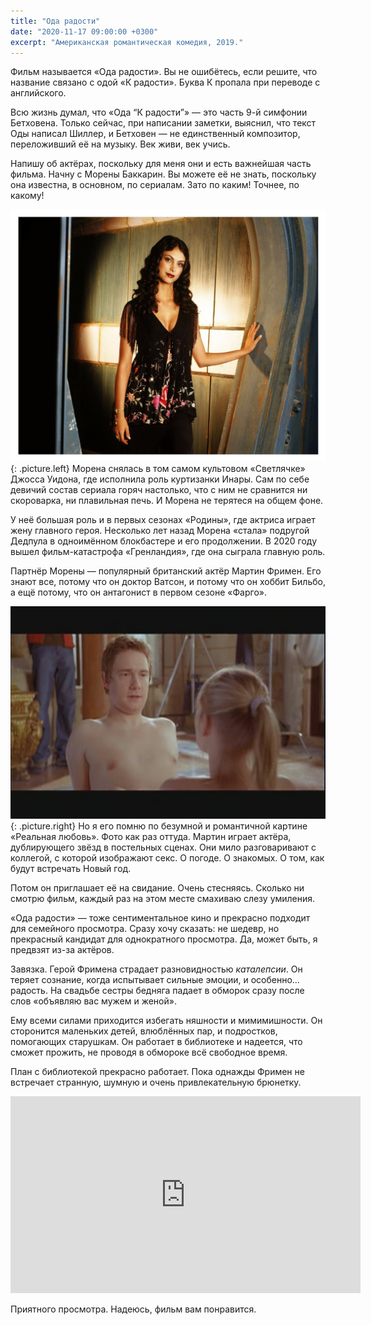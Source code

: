 ```yaml
---
title: "Ода радости"
date: "2020-11-17 09:00:00 +0300"
excerpt: "Американская романтическая комедия, 2019."
---
```


Фильм называется «Ода радости». Вы не ошибётесь, если решите, что название связано с одой «К радости». Буква К пропала при переводе с английского.

Всю жизнь думал, что «Ода “К радости”» — это часть 9-й симфонии Бетховена. Только сейчас, при написании заметки, выяснил, что текст Оды написал Шиллер, и Бетховен — не единственный композитор, переложивший её на музыку. Век живи, век учись.

Напишу об актёрах, поскольку для меня они и есть важнейшая часть фильма. Начну с Морены Баккарин. Вы можете её не знать, поскольку она известна, в основном, по сериалам. Зато по каким! Точнее, по какому!

![Морена Баккарин](/img/ode-to-joy/baccarin.jpg){: .picture.left}
Морена снялась в том самом культовом «Светлячке» Джосса Уидона, где исполнила роль куртизанки Инары. Сам по себе девичий состав сериала горяч настолько, что с ним не сравнится ни скороварка, ни плавильная печь. И Морена не терятеся на общем фоне.

У неё большая роль и в первых сезонах «Родины», где актриса играет жену главного героя. Несколько лет назад Морена «стала» подругой Дедпула в одноимённом блокбастере и его продолжении. В 2020 году вышел фильм-катастрофа «Гренландия», где она сыграла главную роль.

Партнёр Морены — популярный британский актёр Мартин Фримен. Его знают все, потому что он доктор Ватсон, и потому что он хоббит Бильбо, а ещё потому, что он антагонист в первом сезоне «Фарго».

![Мартин Фримен](/img/ode-to-joy/freeman.jpg){: .picture.right}
Но я его помню по безумной и романтичной картине «Реальная любовь». Фото как раз оттуда. Мартин играет актёра, дублирующего звёзд в постельных сценах. Они мило разговаривают с коллегой, с которой изображают секс. О погоде. О знакомых. О том, как будут встречать Новый год.

Потом он приглашает её на свидание. Очень стесняясь. Сколько ни смотрю фильм, каждый раз на этом месте смахиваю слезу умиления.

«Ода радости» — тоже сентиментальное кино и прекрасно подходит для семейного просмотра. Сразу хочу сказать: не шедевр, но прекрасный кандидат для однократного просмотра. Да, может быть, я предвзят из-за актёров.

Завязка. Герой Фримена страдает разновидностью *каталепсии*. Он теряет сознание, когда испытывает сильные эмоции, и особенно... радость. На свадьбе сестры бедняга падает в обморок сразу после слов «объявляю вас мужем и женой».

Ему всеми силами приходится избегать няшности и мимимишности. Он сторонится маленьких детей, влюблённых пар, и подростков, помогающих старушкам. Он работает в библиотеке и надеется, что сможет прожить, не проводя в обмороке всё свободное время.

План с библиотекой прекрасно работает. Пока однажды Фримен не встречает странную, шумную и очень привлекательную брюнетку.

<div class="video-wrapper">
    <iframe width="560" height="315" src="https://www.youtube.com/embed/C4v2lBWqVLo" frameborder="0" allow="accelerometer; autoplay; clipboard-write; encrypted-media; gyroscope; picture-in-picture" allowfullscreen></iframe>
</div>

Приятного просмотра. Надеюсь, фильм вам понравится.